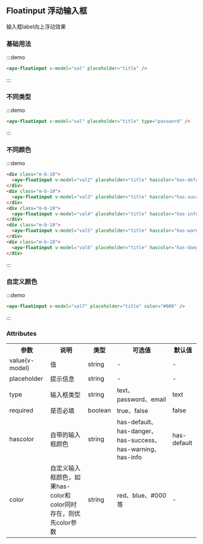 ## Floatinput 浮动输入框
输入框label向上浮动效果

<script>
export default {
  data() {
    return {
      val: '',
      val2: '',
      val3: '',
      val4: '',
      val5: '',
      val6: '',
      val7: ''
    }
  }
}
</script>

### 基础用法
:::demo
``` html
<ayu-floatinput v-model="val" placeholder="title" />
```
:::

### 不同类型
:::demo
``` html
<ayu-floatinput v-model="val" placeholder="title" type="password" />
```
:::

### 不同颜色
:::demo
``` html
<div class="m-b-10">
  <ayu-floatinput v-model="val2" placeholder="title" hascolor="has-default" />
</div>
<div class="m-b-10">
  <ayu-floatinput v-model="val3" placeholder="title" hascolor="has-success" />
</div>
<div class="m-b-10">
  <ayu-floatinput v-model="val4" placeholder="title" hascolor="has-info" />
</div>
<div class="m-b-10">
  <ayu-floatinput v-model="val5" placeholder="title" hascolor="has-warning" />
</div>
<div class="m-b-10">
  <ayu-floatinput v-model="val6" placeholder="title" hascolor="has-danger" />
</div>
```
:::

### 自定义颜色
:::demo
``` html
<ayu-floatinput v-model="val7" placeholder="title" color="#000" />
```
:::

<style scoped>
.ayu-float-input {
  width: 250px!important;
}
.m-b-10 {
  margin-bottom: 10px;
}
</style>
### Attributes
<table>
  <tr><th>参数</th><th>说明</th><th>类型</th><th>可选值</th><th>默认值</th></tr>
  <tr><td>value(v-model)</td><td>值</td><td>string</td><td>-</td><td>-</td></tr>
  <tr><td>placeholder</td><td>提示信息</td><td>string</td><td>-</td><td>-</td></tr>
  <tr><td>type</td><td>输入框类型</td><td>string</td><td>text、password、email</td><td>text</td></tr>
  <tr><td>required</td><td>是否必填</td><td>boolean</td><td>true、false</td><td>false</td></tr>
  <tr><td>hascolor</td><td>自带的输入框颜色</td><td>string</td><td>has-default、has-danger、has-success、has-warning、has-info</td><td>has-default</td></tr>
  <tr><td>color</td><td>自定义输入框颜色，如果has-color和color同时存在，则优先color参数</td><td>string</td><td>red、blue、#000等</td><td>-</td></tr>
</table>